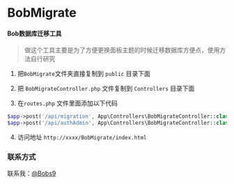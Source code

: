 # BobMigrate
#### Bob数据库迁移工具

> 做这个工具主要是为了方便更换面板主题的时候迁移数据库方便点，使用方法自行研究

1. 把`BobMigrate`文件夹直接复制到 `public` 目录下面

2. 把 `BobMigrateController.php` 文件复制到 `Controllers` 目录下面

3. 在`routes.php` 文件里面添加以下代码
```php
$app->post('/api/migration', App\Controllers\BobMigrateController::class . ':migration');
$app->post('/api/authAdmin', App\Controllers\BobMigrateController::class . ':authAdmin');
```

4. 访问地址
`http://xxxx/BobMigrate/index.html`

### 联系方式

联系我：[@Bobs9](https://t.me/Bobs9)
